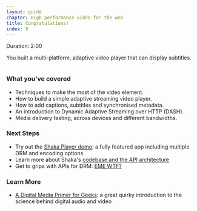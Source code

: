 ```yaml
---
layout: guide
chapter: High performance video for the web
title: Congratulations!
index: 9
---
```


Duration: 2:00

You built a multi-platform, adaptive video player that can display
subtitles.

![]()

### What you've covered

-   Techniques to make the most of the video element.
-   How to build a simple adaptive streaming video player.
-   How to add captions, subtitles and synchronised metadata.
-   An introduction to Dynamic Adaptive Streaming over HTTP (DASH).
-   Media delivery testing, across devices and different bandwidths.

### Next Steps

-   Try out the [Shaka Player
    demo](http://shaka-player-demo.appspot.com/docs/api/tutorial-basic-usage.html):
    a fully featured app including multiple DRM and encoding options
-   Learn more about Shaka's [codebase and the API
    architecture](https://github.com/google/shaka-player)
-   Get to grips with APIs for DRM: [EME
    WTF?](http://www.html5rocks.com/en/tutorials/eme/basics/)

### Learn More

-   [A Digital Media Primer for
    Geeks](https://xiph.org/video/vid1.shtml): a great quirky
    introduction to the science behind digital audio and video

